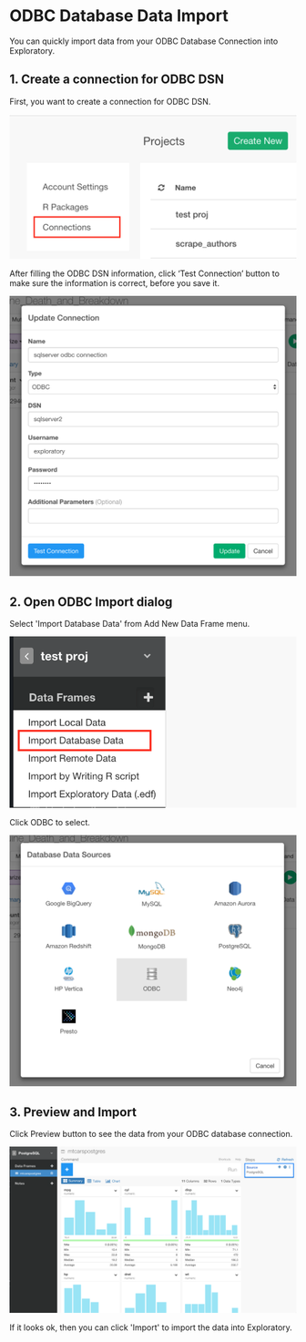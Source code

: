 # ODBC Database Data Import

You can quickly import data from your ODBC Database Connection into Exploratory.

## 1. Create a connection for ODBC DSN

First, you want to create a connection for ODBC DSN.

![](images/connection.png)

After filling the ODBC DSN information, click ‘Test Connection’ button to make sure the information is correct, before you save it.

![](images/odbc_connection.png)

## 2. Open ODBC Import dialog

Select 'Import Database Data' from Add New Data Frame menu.

![](images/import-database.png)

Click ODBC to select.

![](images/select_odbc_datasource.png)


## 3. Preview and Import

Click Preview button to see the data from your ODBC database connection.

![](images/postgres3.png)

If it looks ok, then you can click 'Import' to import the data into Exploratory.
